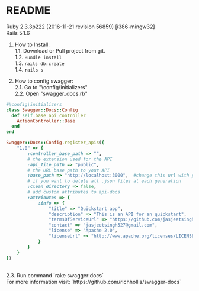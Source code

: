 # README

Ruby 2.3.3p222 (2016-11-21 revision 56859) [i386-mingw32]<br />
Rails 5.1.6<br />

1. How to Install:<br />
1.1. Download or Pull project from git.<br />
1.2. `Bundle install`<br />
1.3. `rails db:create`<br />
1.4. `rails s`<br />

2. How to config swagger:<br />
2.1. Go to "\config\initializers"<br />
2.2. Open "swagger_docs.rb"<br />

```ruby
#\config\initializers
class Swagger::Docs::Config
  def self.base_api_controller
    ActionController::Base
  end
end

Swagger::Docs::Config.register_apis({
    "1.0" => {
        :controller_base_path => "",
        # the extension used for the API
        :api_file_path => "public",
        # the URL base path to your API
        :base_path => "http://localhost:3000",  #change this url with your ip address
        # if you want to delete all .json files at each generation
        :clean_directory => false,
        # add custom attributes to api-docs
        :attributes => {
            :info => {
                "title" => "Quickstart app",
                "description" => "This is an API for an quickstart",
                "termsOfServiceUrl" => "https://github.com/jasjeetsingh527/rails-quickstart",
                "contact" => "jasjeetsingh527@gmail.com",
                "license" => "Apache 2.0",
                "licenseUrl" => "http://www.apache.org/licenses/LICENSE-2.0.html"
            }
        }
    }
})
```
<br />
2.3. Run command `rake swagger:docs`<br />
For more information visit: `https://github.com/richhollis/swagger-docs`<br />